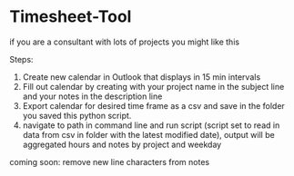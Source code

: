 # Timesheet-Tool
if you are a consultant with lots of projects you might like this

Steps: 
1. Create new calendar in Outlook that displays in 15 min intervals
2. Fill out calendar by creating with your project name in the subject line and your notes in the description line
3. Export calendar for desired time frame as a csv and save in the folder you saved this python script.
4. navigate to path in command line and run script (script set to read in data from csv in folder with the latest modified date), output will be aggregated hours and notes by project and weekday

coming soon: remove new line characters from notes
